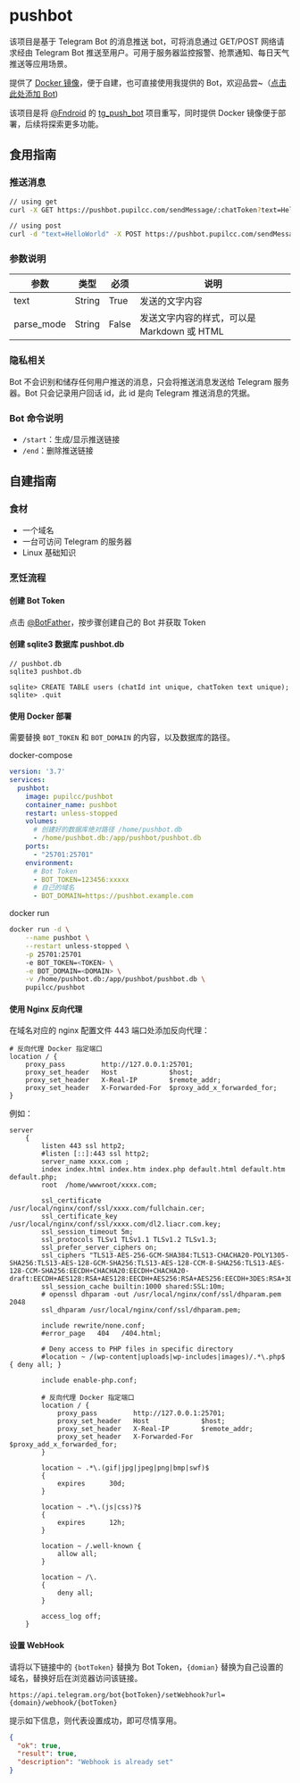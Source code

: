 # pushbot

该项目是基于 Telegram Bot 的消息推送 bot，可将消息通过 GET/POST 网络请求经由 Telegram Bot 推送至用户。可用于服务器监控报警、抢票通知、每日天气推送等应用场景。

提供了 [Docker 镜像](https://hub.docker.com/r/pupilcc/pushbot)，便于自建，也可直接使用我提供的 Bot，欢迎品尝~（[点击此处添加 Bot](https://t.me/notification_me_bot))

该项目是将 [@Fndroid](https://github.com/Fndroid) 的 [tg_push_bot](https://github.com/Fndroid/tg_push_bot) 项目重写，同时提供 Docker 镜像便于部署，后续将探索更多功能。


## 食用指南

### 推送消息

```bash
// using get
curl -X GET https://pushbot.pupilcc.com/sendMessage/:chatToken?text=HelloWorld

// using post
curl -d "text=HelloWorld" -X POST https://pushbot.pupilcc.com/sendMessage/:chatToken
```

### 参数说明

参数|类型|必须|说明
-|-|-|-
text|String|True|发送的文字内容
parse_mode|String|False|发送文字内容的样式，可以是 Markdown 或 HTML

### 隐私相关

Bot 不会识别和储存任何用户推送的消息，只会将推送消息发送给 Telegram 服务器。Bot 只会记录用户回话 id，此 id 是向 Telegram 推送消息的凭据。

### Bot 命令说明

* `/start`：生成/显示推送链接
* `/end`：删除推送链接


## 自建指南

### 食材

* 一个域名
* 一台可访问 Telegram 的服务器
* Linux 基础知识

### 烹饪流程

#### 创建 Bot Token

点击 [@BotFather](https://telegram.me/BotFather)，按步骤创建自己的 Bot 并获取 Token

#### 创建 sqlite3 数据库 pushbot.db

```
// pushbot.db
sqlite3 pushbot.db

sqlite> CREATE TABLE users (chatId int unique, chatToken text unique);
sqlite> .quit
```

#### 使用 Docker 部署

需要替换 `BOT_TOKEN` 和 `BOT_DOMAIN` 的内容，以及数据库的路径。

docker-compose

```yaml
version: '3.7'
services:
  pushbot:
    image: pupilcc/pushbot
    container_name: pushbot
    restart: unless-stopped
    volumes:
      # 创建好的数据库绝对路径 /home/pushbot.db
      - /home/pushbot.db:/app/pushbot/pushbot.db
    ports:
      - "25701:25701"
    environment:
      # Bot Token
      - BOT_TOKEN=123456:xxxxx
      # 自己的域名
      - BOT_DOMAIN=https://pushbot.example.com
```

docker run

```bash
docker run -d \
    --name pushbot \
    --restart unless-stopped \
    -p 25701:25701
    -e BOT_TOKEN=<TOKEN> \
    -e BOT_DOMAIN=<DOMAIN> \
    -v /home/pushbot.db:/app/pushbot/pushbot.db \
    pupilcc/pushbot
```

#### 使用 Nginx 反向代理

在域名对应的 nginx 配置文件 443 端口处添加反向代理：

```
# 反向代理 Docker 指定端口
location / {
    proxy_pass         http://127.0.0.1:25701;
    proxy_set_header   Host             $host;
    proxy_set_header   X-Real-IP        $remote_addr;
    proxy_set_header   X-Forwarded-For  $proxy_add_x_forwarded_for;
}
```

例如：

```
server
    {
        listen 443 ssl http2;
        #listen [::]:443 ssl http2;
        server_name xxxx.com ;
        index index.html index.htm index.php default.html default.htm default.php;
        root  /home/wwwroot/xxxx.com;

        ssl_certificate /usr/local/nginx/conf/ssl/xxxx.com/fullchain.cer;
        ssl_certificate_key /usr/local/nginx/conf/ssl/xxxx.com/dl2.liacr.com.key;
        ssl_session_timeout 5m;
        ssl_protocols TLSv1 TLSv1.1 TLSv1.2 TLSv1.3;
        ssl_prefer_server_ciphers on;
        ssl_ciphers "TLS13-AES-256-GCM-SHA384:TLS13-CHACHA20-POLY1305-SHA256:TLS13-AES-128-GCM-SHA256:TLS13-AES-128-CCM-8-SHA256:TLS13-AES-128-CCM-SHA256:EECDH+CHACHA20:EECDH+CHACHA20-draft:EECDH+AES128:RSA+AES128:EECDH+AES256:RSA+AES256:EECDH+3DES:RSA+3DES:!MD5";
        ssl_session_cache builtin:1000 shared:SSL:10m;
        # openssl dhparam -out /usr/local/nginx/conf/ssl/dhparam.pem 2048
        ssl_dhparam /usr/local/nginx/conf/ssl/dhparam.pem;

        include rewrite/none.conf;
        #error_page   404   /404.html;

        # Deny access to PHP files in specific directory
        #location ~ /(wp-content|uploads|wp-includes|images)/.*\.php$ { deny all; }

        include enable-php.conf;

        # 反向代理 Docker 指定端口
        location / {
            proxy_pass         http://127.0.0.1:25701;
            proxy_set_header   Host             $host;
            proxy_set_header   X-Real-IP        $remote_addr;
            proxy_set_header   X-Forwarded-For  $proxy_add_x_forwarded_for;
        }

        location ~ .*\.(gif|jpg|jpeg|png|bmp|swf)$
        {
            expires      30d;
        }

        location ~ .*\.(js|css)?$
        {
            expires      12h;
        }

        location ~ /.well-known {
            allow all;
        }

        location ~ /\.
        {
            deny all;
        }

        access_log off;
    }
```

#### 设置 WebHook

请将以下链接中的 `{botToken}` 替换为 Bot Token，`{domian}` 替换为自己设置的域名，替换好后在浏览器访问该链接。

```
https://api.telegram.org/bot{botToken}/setWebhook?url={domain}/webhook/{botToken}
```

提示如下信息，则代表设置成功，即可尽情享用。

```json
{
  "ok": true,
  "result": true,
  "description": "Webhook is already set"
}
```